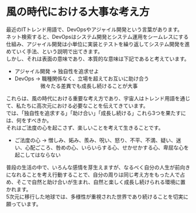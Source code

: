 # 風の時代における大事な考え方
最近のITトレンド用語で、DevOpsやアジャイル開発という言葉があります。<br>
ネット検索すると、DevOpsはシステム開発とシステム運用をシームレスにする仕組み、アジャイル開発は小単位に実装とテストを繰り返してシステム開発を進めていく手法、という説明で出てきます。<br>
しかし、それは表面の意味であり、本質的な意味は下記であると考えています。<br>
- アジャイル開発 → 独自性を追求せよ
- DevOps → 職種関係なく、立場を超えてお互いに助け合う<br>
　　　　　微々たる差異でも成長し続けることが大事

これらは、風の時代における重要な考え方であり、宇宙人はトレンド用語を通じて、私たちに高次元における必要なことを伝えてきています。<br>
では、「独自性を追求する」「助け合い」「成長し続ける」これら3つを果たすには、何をすべきか。<br>
それはご法度の心を起こさず、楽しいことを考えて生きることです。<br>
- ご法度の心 → 憎しみ、妬み、羨み、呪い、怒り、不平、不満、疑い、迷い、心配ごころ、咎めの心、いらいらする心、せかせかする心、卑屈な心を起こしてはならない

普段の生活の中で、いろんな感情を芽生えますが、なるべく自分の人生が前向きになれることを考え行動することで、自分の周りは同じ考え方をもった人で占め、そこで自然と助け合いが生まれ、自然と楽しく成長し続けられる環境に置かれます。<br>
5次元に移行した地球では、多様性が重視された世界であり続けることを切実に願っています。

  
